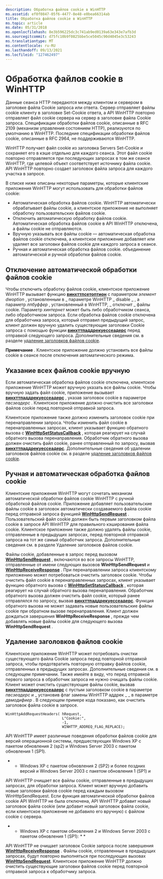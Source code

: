 ```yaml
---
description: Обработка файлов cookie в WinHTTP
ms.assetid: ef0f0847-05f6-4477-8e48-e0bea66314ab
title: Обработка файлов cookie в WinHTTP
ms.topic: article
ms.date: 05/31/2018
ms.openlocfilehash: 8e3b596225dc3c741ab9ed0139a63e343e7afb3d
ms.sourcegitcommit: d75fc10b9f0825bbe5ce5045c90d4045e3c53243
ms.translationtype: MT
ms.contentlocale: ru-RU
ms.lasthandoff: 09/13/2021
ms.locfileid: "127462497"
---
```

# <a name="cookie-handling-in-winhttp"></a>Обработка файлов cookie в WinHTTP

Данные сеанса HTTP передаются между клиентом и сервером в заголовке файла Cookie запроса или ответа. Сервер отправляет файлы cookie клиенту в заголовке Set-Cookie ответа, а API WinHTTP повторно отправляет файл cookie сервера на сервер в заголовке файла Cookie запроса. Спецификации обработки файлов cookie, описанные в RFC 2109 (механизм управления состоянием HTTP), реализуются по умолчанию в WinHTTP. Последние спецификации обработки файлов cookie, описанные в RFC 2964, не поддерживаются WinHTTP.

WinHTTP получает файл cookie из заголовка Servers Set-Cookie и сохраняет его в кэше отдельно для каждого сеанса. Этот файл cookie повторно отправляется при последующих запросах в том же сеансе WinHTTP, где целевой объект соответствует источнику файла cookie. API WinHTTP повторно создает заголовок файла запроса для каждого участка в запросе.

В списке ниже описаны некоторые параметры, которые клиентские приложения WinHTTP могут использовать для обработки файлов cookie:

-   Автоматическая обработка файлов cookie. WinHTTP автоматически обрабатывает файлы cookie, а клиентское приложение не выполняет обработку пользовательских файлов cookie.
-   Отключить автоматическую обработку файлов cookie. Автоматическая обработка файлов cookie в API WinHTTP отключена, а файлы cookie не отправляются.
-   Вручную указывать все файлы cookie — автоматическая обработка файлов cookie отключена, а клиентское приложение добавляет или удаляет все заголовки файлов cookie для каждого запроса в сеансе.
-   Ручная и автоматическая обработка файлов cookie. объединение автоматической и ручной обработки файлов cookie.

## <a name="disabling-automatic-cookie-handling"></a>Отключение автоматической обработки файлов cookie

Чтобы отключить обработку файлов cookie, клиентское приложение WinHTTP вызывает функцию [**винхттпсетоптион**](/windows/desktop/api/Winhttp/nf-winhttp-winhttpsetoption) с параметром *элемент dwoption* , установленным в \_ параметре WinHTTP \_ disable \_ , а параметр *лпбуффер* , установленный в WinHTTP, \_ отключит \_ файлы cookie. Параметр *хинтернет* может быть либо обработчиком сеанса, либо обработчиком запроса. Если обработка файлов cookie отключена для обработчика запроса, который отправил предыдущий запрос, клиент должен вручную удалить существующие заголовки Cookie запроса с помощью функции [**винхттпаддрекуессеадерс**](/windows/desktop/api/Winhttp/nf-winhttp-winhttpaddrequestheaders) перед отправкой следующего запроса. Дополнительные сведения см. в разделе [удаление заголовков файлов cookie](#removing-cookie-headers).

**Примечание**  .  Клиентское приложение должно установить все файлы cookie в сеансе после отключения автоматического режима.

## <a name="manually-specifying-all-cookies"></a>Указание всех файлов cookie вручную

Если автоматическая обработка файлов cookie отключена, клиентское приложение WinHTTP может вручную указать все файлы cookie. Чтобы вручную задать файл cookie, приложение вызывает [**винхттпаддрекуессеадерс**](/windows/desktop/api/Winhttp/nf-winhttp-winhttpaddrequestheaders) , указав заголовок cookie в параметре *пвсзеадерс* . Клиентское приложение должно очистить все заголовки файлов cookie перед повторной отправкой запроса.

Клиентское приложение также должно изменить заголовок cookie при перенаправлении запроса. Чтобы изменить файл cookie в перенаправленных запросах, клиент указывает функцию обратного вызова с [**WinHttpSetStatusCallback**](/windows/desktop/api/Winhttp/nf-winhttp-winhttpsetstatuscallback) , которая реагирует на случай обратного вызова перенаправления. Обработчик обратного вызова должен очистить файл cookie, ранее отправленный по запросу, вызвав [**винхттпаддрекуессеадерс**](/windows/desktop/api/Winhttp/nf-winhttp-winhttpaddrequestheaders). Дополнительные сведения об удалении заголовков файлов cookie см. в разделе [удаление заголовков файлов cookie](#removing-cookie-headers).

## <a name="manual-and-automatic-cookie-handling"></a>Ручная и автоматическая обработка файлов cookie

Клиентские приложения WinHTTP могут сочетать механизм автоматической обработки файлов cookie WinHTTP с ручной обработкой файлов cookie. Приложение добавляет пользовательские файлы cookie в заголовок автоматически создаваемого файла cookie перед отправкой запроса функцией [**WinHttpSendRequest**](/windows/desktop/api/Winhttp/nf-winhttp-winhttpsendrequest) . Пользовательский файл cookie должен быть первым заголовком файла cookie в запросе API WinHTTP для правильного кэширования файла cookie. Клиентское приложение также должно удалять файлы cookie, отправленные в предыдущих запросах, перед повторной отправкой запроса на тот же самый обработчик запроса. Дополнительные сведения см. в разделе Удаление заголовков файлов cookie.

Файлы cookie, добавленные в запрос перед вызовом [**WinHttpSendRequest**](/windows/desktop/api/Winhttp/nf-winhttp-winhttpsendrequest) , включаются во все запросы WinHTTP, отправленные от имени следующих вызовов **WinHttpSendRequest** и [**WinHttpReceiveResponse**](/windows/desktop/api/Winhttp/nf-winhttp-winhttpreceiveresponse) . При перенаправлении запроса клиентскому приложению может потребоваться очистить заголовок cookie. Чтобы очистить файл cookie в перенаправленных запросах, клиент указывает функцию обратного вызова с [**WinHttpSetStatusCallback**](/windows/desktop/api/Winhttp/nf-winhttp-winhttpsetstatuscallback) , которая реагирует на случай обратного вызова перенаправления. Обработчик обратного вызова должен очистить файл cookie, который ранее отправлялся по запросу, вызвав [**винхттпаддрекуессеадерс**](/windows/desktop/api/Winhttp/nf-winhttp-winhttpaddrequestheaders). Функция обратного вызова не может задавать новые пользовательские файлы cookie при обратном вызове перенаправления. Клиент должен дождаться завершения **WinHttpReceiveResponse** , прежде чем добавлять новые файлы cookie для следующего вызова **WinHttpSendRequest** .

## <a name="removing-cookie-headers"></a>Удаление заголовков файлов cookie

Клиентское приложение WinHTTP может потребовать очистки существующего файла Cookie запроса перед повторной отправкой запроса, чтобы предотвратить повторную отправку файлов cookie, отправленных в предыдущих запросах. Дополнительные сведения см. в следующем примечании. Также имейте в виду, что перед отправкой первого запроса в обработчик запроса не нужно очищать файлы cookie. Клиент может очистить существующие файлы cookie, вызвав [**винхттпаддрекуессеадерс**](/windows/desktop/api/Winhttp/nf-winhttp-winhttpaddrequestheaders) с пустым заголовком cookie в параметре *пвсзеадерс* и \_ установив флаг замены WinHTTP аддрек \_ \_ в параметре *двмодифиер* . В следующем примере кода показано, как очистить заголовок файла cookie в запросе.

``` syntax
WinHttpAddRequestHeaders( hRequest, 
                          L"Cookie:", 
                          -1, 
                          WINHTTP_ADDREQ_FLAG_REPLACE);
```

API WinHTTP имеет различные поведения обработки файлов cookie для версий операционной системы, предшествующих Windows XP с пакетом обновления 2 (sp2) и Windows Server 2003 с пакетом обновления 1 (SP1).

* * Windows XP с пакетом обновления 2 (SP2) и более поздних версий и Windows Server 2003 с пакетом обновления 1 (SP1) и

API WinHTTP очищает все файлы cookie, отправленные в предыдущих запросах, для обработки запроса. Клиент может вручную добавить новые заголовки файлов cookie перед каждым вызовом WinHttpSendRequest. Если функция автоматической обработки файлов cookie API WinHTTP не была отключена, API WinHTTP добавит новый заголовок файла cookie (или добавит новый заголовок файла cookie, если клиентское приложение не добавило его вручную) с файлом cookie с сервера.

* * Windows XP с пакетом обновления 2 и Windows Server 2003 с пакетом обновления 1 (SP1): * *

API WinHTTP не очищает заголовок Cookie запроса после завершения [**WinHttpReceiveResponse**](/windows/desktop/api/Winhttp/nf-winhttp-winhttpreceiveresponse) . Файлы cookie, отправленные в предыдущих запросах, будут повторно выполняться при последующих вызовах [**WinHttpSendRequest**](/windows/desktop/api/Winhttp/nf-winhttp-winhttpsendrequest). Клиентское приложение WinHTTP должно очистить существующие заголовки файлов cookie перед повторной отправкой запроса к обработчику запроса.

 

 



